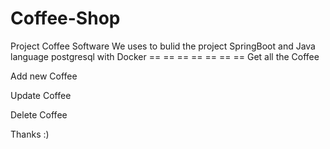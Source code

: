 # Coffee-Shop
Project Coffee Software 
We uses to bulid the project
SpringBoot and Java language
postgresql with Docker
== == == == == == == 
Get all the Coffee

Add new Coffee

Update Coffee

Delete Coffee

Thanks :)
